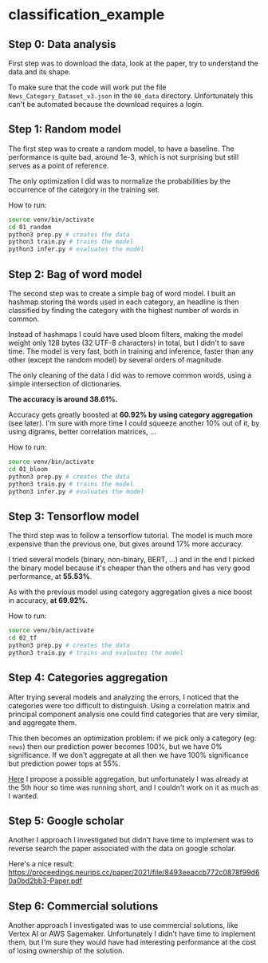 # classification_example


## Step 0: Data analysis

First step was to download the data, look at the paper, try
to understand the data and its shape. 

To make sure that the code will work put the file `News_Category_Dataset_v3.json`
in the `00_data` directory. Unfortunately this can't be
automated because the download requires a login.


## Step 1: Random model

The first step was to create a random model, to have a baseline.
The performance is quite bad, around 1e-3, which is not surprising
but still serves as a point of reference.

The only optimization I did was to normalize the probabilities by
the occurrence of the category in the training set.

How to run:
```bash
source venv/bin/activate
cd 01_random
python3 prep.py # creates the data
python3 train.py # trains the model
python3 infer.py # evaluates the model
```

## Step 2: Bag of word model

The second step was to create a simple bag of word model. I built an hashmap
storing the words used in each category, an headline is then classified
by finding the category with the highest number of words in common.

Instead of hashmaps I could have used bloom filters, making the model weight only 128 bytes
(32 UTF-8 characters) in total, but I didn't to save time. The model is very fast, both
in training and inference, faster than any other (except the random model) by several orders of magnitude.

The only cleaning of the data I did was to remove common words, using a simple intersection of dictionaries.

**The accuracy is around 38.61%.**

Accuracy gets greatly boosted at **60.92% by using category aggregation** (see later). I'm sure with more
time I could squeeze another 10% out of it, by using digrams, better correlation matrices, ...


How to run:
```bash
source venv/bin/activate
cd 01_bloom
python3 prep.py # creates the data
python3 train.py # trains the model
python3 infer.py # evaluates the model
```

## Step 3: Tensorflow model

The third step was to follow a tensorflow tutorial. The model is much
more expensive than the previous one, but gives around 17% more accuracy.

I tried several models (binary, non-binary, BERT, ...) and in the end I
picked the binary model because it's cheaper than the others and has very
good performance, at **55.53%**.

As with the previous model using category aggregation gives a nice boost in accuracy,
**at 69.92%**.

How to run:
```bash
source venv/bin/activate
cd 02_tf
python3 prep.py # creates the data
python3 train.py # trains and evaluates the model
```

## Step 4: Categories aggregation

After trying several models and analyzing the errors, I noticed that the
categories were too difficult to distinguish. Using a correlation matrix
and principal component analysis one could find categories that are very
similar, and aggregate them. 

This then becomes an optimization problem: if we pick only a category (eg: `news`)
then our prediction power becomes 100%, but we have 0% significance. If we don't
aggregate at all then we have 100% significance but prediction power tops at 55%.

[Here](./04_projection/category_mapper.py) I propose a possible aggregation,
but unfortunately I was already at the 5th hour so time was running short, and
I couldn't work on it as much as I wanted.


## Step 5: Google scholar

Another I approach I investigated but didn't have time to implement was to
reverse search the paper associated with the data on google scholar.

Here's a nice result:
https://proceedings.neurips.cc/paper/2021/file/8493eeaccb772c0878f99d60a0bd2bb3-Paper.pdf

## Step 6: Commercial solutions

Another approach I investigated was to use commercial solutions, like Vertex AI or
AWS Sagemaker. Unfortunately I didn't have time to implement them, but I'm sure
they would have had interesting performance at the cost of losing ownership of the
solution.